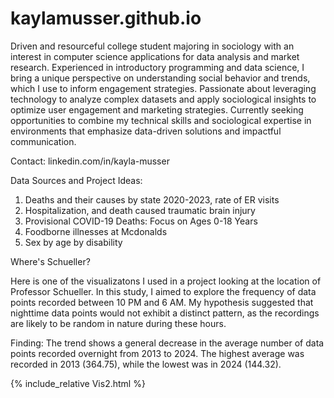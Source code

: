 # kaylamusser.github.io
Driven and resourceful college student majoring in sociology with an interest in computer science applications for data analysis and market research. Experienced in introductory programming and data science, I bring a unique perspective on understanding social behavior and trends, which I use to inform engagement strategies. Passionate about leveraging technology to analyze complex datasets and apply sociological insights to optimize user engagement and marketing strategies. Currently seeking opportunities to combine my technical skills and sociological expertise in environments that emphasize data-driven solutions and impactful communication.

Contact: linkedin.com/in/kayla-musser

Data Sources and Project Ideas: 
1. Deaths and their causes by state 2020-2023, rate of ER visits
2. Hospitalization, and death caused traumatic brain injury
3. Provisional COVID-19 Deaths: Focus on Ages 0-18 Years
4. Foodborne illnesses at Mcdonalds
5. Sex by age by disability

Where's Schueller?

Here is one of the visualizatons I used in a project looking at the location of Professor Schueller. In this study, I aimed to explore the frequency of data points recorded between 10 PM and 6 AM. My hypothesis suggested that nighttime data points would not exhibit a distinct pattern, as the recordings are likely to be random in nature during these hours.

Finding: The trend shows a general decrease in the average number of data points recorded overnight from 2013 to 2024. The highest average was recorded in 2013 (364.75), while the lowest was in 2024 (144.32).

{% include_relative Vis2.html %}
